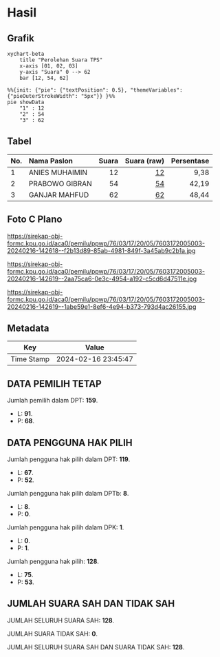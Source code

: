 # Hasil

## Grafik

```mermaid
xychart-beta
    title "Perolehan Suara TPS"
    x-axis [01, 02, 03]
    y-axis "Suara" 0 --> 62
    bar [12, 54, 62]
```

```mermaid
%%{init: {"pie": {"textPosition": 0.5}, "themeVariables": {"pieOuterStrokeWidth": "5px"}} }%%
pie showData
    "1" : 12
    "2" : 54
    "3" : 62
```

## Tabel

| No. | Nama Paslon    | Suara | Suara (raw) | Persentase |
|:--- |:-------------- | -----:| -----------:| ----------:|
| 1   | ANIES MUHAIMIN | 12    | [12][p-1]   | 9,38       |
| 2   | PRABOWO GIBRAN | 54    | [54][p-2]   | 42,19      |
| 3   | GANJAR MAHFUD  | 62    | [62][p-3]   | 48,44      |


[p-1]: https://github.com/gigit-pemilu/pemilu-2024-76-sulawesi-barat/blob/main/pilpres/hitung-suara/sub/76-sulawesi-barat/sub/03-mamasa/sub/17-mehalaan/sub/2005-mehalaan-barat/sub/003-tps/sub/paslon-1.txt
[p-2]: https://github.com/gigit-pemilu/pemilu-2024-76-sulawesi-barat/blob/main/pilpres/hitung-suara/sub/76-sulawesi-barat/sub/03-mamasa/sub/17-mehalaan/sub/2005-mehalaan-barat/sub/003-tps/sub/paslon-2.txt
[p-3]: https://github.com/gigit-pemilu/pemilu-2024-76-sulawesi-barat/blob/main/pilpres/hitung-suara/sub/76-sulawesi-barat/sub/03-mamasa/sub/17-mehalaan/sub/2005-mehalaan-barat/sub/003-tps/sub/paslon-3.txt

## Foto C Plano

https://sirekap-obj-formc.kpu.go.id/aca0/pemilu/ppwp/76/03/17/20/05/7603172005003-20240216-142618--f2b13d89-85ab-4981-849f-3a45ab9c2b1a.jpg

https://sirekap-obj-formc.kpu.go.id/aca0/pemilu/ppwp/76/03/17/20/05/7603172005003-20240216-142619--2aa75ca6-0e3c-4954-a192-c5cd6d47511e.jpg

https://sirekap-obj-formc.kpu.go.id/aca0/pemilu/ppwp/76/03/17/20/05/7603172005003-20240216-142619--1abe59e1-8ef6-4e94-b373-793d4ac26155.jpg


## Metadata

| Key        | Value               |
| ---------- | ------------------- |
| Time Stamp | 2024-02-16 23:45:47 |


## DATA PEMILIH TETAP

Jumlah pemilih dalam DPT: **159**.
 * L: **91**.
 * P: **68**.

## DATA PENGGUNA HAK PILIH

Jumlah pengguna hak pilih dalam DPT: **119**.
 * L: **67**.
 * P: **52**.

Jumlah pengguna hak pilih dalam DPTb: **8**.
 * L: **8**.
 * P: **0**.

Jumlah pengguna hak pilih dalam DPK: **1**.
 * L: **0**.
 * P: **1**.

Jumlah pengguna hak pilih: **128**.
 * L: **75**.
 * P: **53**.

## JUMLAH SUARA SAH DAN TIDAK SAH

JUMLAH SELURUH SUARA SAH: **128**.

JUMLAH SUARA TIDAK SAH: **0**.

JUMLAH SELURUH SUARA SAH DAN SUARA TIDAK SAH: **128**.


